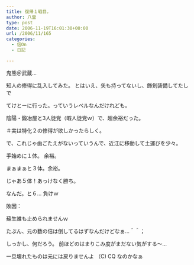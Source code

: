 ```yaml
---
title: 復帰１戦目。
author: 八雲
type: post
date: 2006-11-19T16:01:30+00:00
url: /2006/11/165
categories:
  - 信On
  - 日記

---
```

鬼熊＠武蔵…
  
知人の修得に乱入してみた。 とはいえ、矢も持ってないし、飾剣装備してたしで
  
てけとーに行った。っていうレベルなんだけれども。
  
陰陽・鍛冶屋と3人徒党（暇人徒党ｗ）で、超余裕だった。
  
＃実は特化２の修得が欲しかったらしく。
  
で、これじゃ歯ごたえがないっていうんで、近江に移動して土運びを少々。

手始めに１体。 余裕。
  
まぁまぁと３体。余裕。
  
じゃあ５体！あっけなく勝ち。
  
なんだ。と６… 負けｗ
  
敗因：
  
蘇生誰も止められませんｗ
  
たぶん、元の数の倍は倒してるはずなんだけどなぁ…＾＾；

しっかし、何だろう。 前ほどのはまりこみ度がまだない気がする～…
  
一旦壊れたものは元には戻りませんよ （C) CQ なのかなぁ
